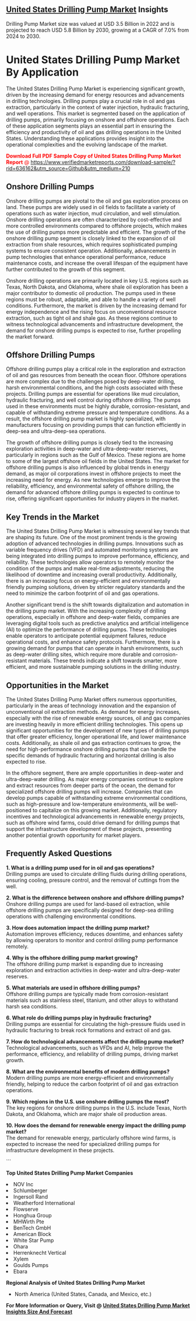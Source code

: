<h2><a href="https://www.verifiedmarketreports.com/download-sample/?rid=636162&amp;utm_source=Github&amp;utm_medium=210" target="_blank">United States Drilling Pump Market</a> Insights</h2><p>Drilling Pump Market size was valued at USD 3.5 Billion in 2022 and is projected to reach USD 5.8 Billion by 2030, growing at a CAGR of 7.0% from 2024 to 2030.</p><p><h1>United States Drilling Pump Market By Application</h1><p>The United States Drilling Pump Market is experiencing significant growth, driven by the increasing demand for energy resources and advancements in drilling technologies. Drilling pumps play a crucial role in oil and gas extraction, particularly in the context of water injection, hydraulic fracturing, and well operations. This market is segmented based on the application of drilling pumps, primarily focusing on onshore and offshore operations. Each of these application segments plays an essential part in ensuring the efficiency and productivity of oil and gas drilling operations in the United States. Understanding these applications provides insight into the operational complexities and the evolving landscape of the market.</p><p><p><span class=""><span style="color: #ff0000;"><strong>Download Full PDF Sample Copy of United States Drilling Pump Market Report</strong> @ </span><a href="https://www.verifiedmarketreports.com/download-sample/?rid=636162&amp;utm_source=Github&amp;utm_medium=210" target="_blank">https://www.verifiedmarketreports.com/download-sample/?rid=636162&amp;utm_source=Github&amp;utm_medium=210</a></span></p></p><h2>Onshore Drilling Pumps</h2><p>Onshore drilling pumps are pivotal to the oil and gas exploration process on land. These pumps are widely used in oil fields to facilitate a variety of operations such as water injection, mud circulation, and well stimulation. Onshore drilling operations are often characterized by cost-effective and more controlled environments compared to offshore projects, which makes the use of drilling pumps more predictable and efficient. The growth of the onshore drilling pump segment is closely linked to the expansion of oil extraction from shale resources, which requires sophisticated pumping systems to ensure consistent operation. Additionally, advancements in pump technologies that enhance operational performance, reduce maintenance costs, and increase the overall lifespan of the equipment have further contributed to the growth of this segment.</p><p>Onshore drilling operations are primarily located in key U.S. regions such as Texas, North Dakota, and Oklahoma, where shale oil exploration has been a major contributor to domestic oil production. The pumps used in these regions must be robust, adaptable, and able to handle a variety of well conditions. Furthermore, the market is driven by the increasing demand for energy independence and the rising focus on unconventional resource extraction, such as tight oil and shale gas. As these regions continue to witness technological advancements and infrastructure development, the demand for onshore drilling pumps is expected to rise, further propelling the market forward.</p><h2>Offshore Drilling Pumps</h2><p>Offshore drilling pumps play a critical role in the exploration and extraction of oil and gas resources from beneath the ocean floor. Offshore operations are more complex due to the challenges posed by deep-water drilling, harsh environmental conditions, and the high costs associated with these projects. Drilling pumps are essential for operations like mud circulation, hydraulic fracturing, and well control during offshore drilling. The pumps used in these environments must be highly durable, corrosion-resistant, and capable of withstanding extreme pressure and temperature conditions. As a result, the offshore drilling pump market is highly specialized, with manufacturers focusing on providing pumps that can function efficiently in deep-sea and ultra-deep-sea operations.</p><p>The growth of offshore drilling pumps is closely tied to the increasing exploration activities in deep-water and ultra-deep-water reserves, particularly in regions such as the Gulf of Mexico. These regions are home to some of the largest offshore oil fields in the United States. The market for offshore drilling pumps is also influenced by global trends in energy demand, as major oil corporations invest in offshore projects to meet the increasing need for energy. As new technologies emerge to improve the reliability, efficiency, and environmental safety of offshore drilling, the demand for advanced offshore drilling pumps is expected to continue to rise, offering significant opportunities for industry players in the market.</p><h2>Key Trends in the Market</h2><p>The United States Drilling Pump Market is witnessing several key trends that are shaping its future. One of the most prominent trends is the growing adoption of advanced technologies in drilling pumps. Innovations such as variable frequency drives (VFD) and automated monitoring systems are being integrated into drilling pumps to improve performance, efficiency, and reliability. These technologies allow operators to remotely monitor the condition of the pumps and make real-time adjustments, reducing the likelihood of downtime and increasing overall productivity. Additionally, there is an increasing focus on energy-efficient and environmentally friendly pumping solutions, driven by stricter regulatory standards and the need to minimize the carbon footprint of oil and gas operations.</p><p>Another significant trend is the shift towards digitalization and automation in the drilling pump market. With the increasing complexity of drilling operations, especially in offshore and deep-water fields, companies are leveraging digital tools such as predictive analytics and artificial intelligence (AI) to optimize the performance of drilling pumps. These technologies enable operators to anticipate potential equipment failures, reduce operational costs, and enhance safety protocols. Furthermore, there is a growing demand for pumps that can operate in harsh environments, such as deep-water drilling sites, which require more durable and corrosion-resistant materials. These trends indicate a shift towards smarter, more efficient, and more sustainable pumping solutions in the drilling industry.</p><h2>Opportunities in the Market</h2><p>The United States Drilling Pump Market offers numerous opportunities, particularly in the areas of technology innovation and the expansion of unconventional oil extraction methods. As demand for energy increases, especially with the rise of renewable energy sources, oil and gas companies are investing heavily in more efficient drilling technologies. This opens up significant opportunities for the development of new types of drilling pumps that offer greater efficiency, longer operational life, and lower maintenance costs. Additionally, as shale oil and gas extraction continues to grow, the need for high-performance onshore drilling pumps that can handle the specific demands of hydraulic fracturing and horizontal drilling is also expected to rise.</p><p>In the offshore segment, there are ample opportunities in deep-water and ultra-deep-water drilling. As major energy companies continue to explore and extract resources from deeper parts of the ocean, the demand for specialized offshore drilling pumps will increase. Companies that can develop pumps capable of withstanding extreme environmental conditions, such as high-pressure and low-temperature environments, will be well-positioned to capitalize on this growing market. Additionally, regulatory incentives and technological advancements in renewable energy projects, such as offshore wind farms, could drive demand for drilling pumps that support the infrastructure development of these projects, presenting another potential growth opportunity for market players.</p><h2>Frequently Asked Questions</h2><p><strong>1. What is a drilling pump used for in oil and gas operations?</strong><br>Drilling pumps are used to circulate drilling fluids during drilling operations, ensuring cooling, pressure control, and the removal of cuttings from the well.</p><p><strong>2. What is the difference between onshore and offshore drilling pumps?</strong><br>Onshore drilling pumps are used for land-based oil extraction, while offshore drilling pumps are specifically designed for deep-sea drilling operations with challenging environmental conditions.</p><p><strong>3. How does automation impact the drilling pump market?</strong><br>Automation improves efficiency, reduces downtime, and enhances safety by allowing operators to monitor and control drilling pump performance remotely.</p><p><strong>4. Why is the offshore drilling pump market growing?</strong><br>The offshore drilling pump market is expanding due to increasing exploration and extraction activities in deep-water and ultra-deep-water reserves.</p><p><strong>5. What materials are used in offshore drilling pumps?</strong><br>Offshore drilling pumps are typically made from corrosion-resistant materials such as stainless steel, titanium, and other alloys to withstand harsh sea conditions.</p><p><strong>6. What role do drilling pumps play in hydraulic fracturing?</strong><br>Drilling pumps are essential for circulating the high-pressure fluids used in hydraulic fracturing to break rock formations and extract oil and gas.</p><p><strong>7. How do technological advancements affect the drilling pump market?</strong><br>Technological advancements, such as VFDs and AI, help improve the performance, efficiency, and reliability of drilling pumps, driving market growth.</p><p><strong>8. What are the environmental benefits of modern drilling pumps?</strong><br>Modern drilling pumps are more energy-efficient and environmentally friendly, helping to reduce the carbon footprint of oil and gas extraction operations.</p><p><strong>9. Which regions in the U.S. use onshore drilling pumps the most?</strong><br>The key regions for onshore drilling pumps in the U.S. include Texas, North Dakota, and Oklahoma, which are major shale oil production areas.</p><p><strong>10. How does the demand for renewable energy impact the drilling pump market?</strong><br>The demand for renewable energy, particularly offshore wind farms, is expected to increase the need for specialized drilling pumps for infrastructure development in these projects.</p>```</p><p><strong>Top United States Drilling Pump Market Companies</strong></p><div data-test-id=""><p><li>NOV Inc</li><li> Schlumberger</li><li> Ingersoll Rand</li><li> Weatherford International</li><li> Flowserve</li><li> Honghua Group</li><li> MHWirth Pte</li><li> BenTech GmbH</li><li> American Block</li><li> White Star Pump</li><li> Ohara</li><li> Herrenknecht Vertical</li><li> Xylem</li><li> Goulds Pumps</li><li> Ebara</li></p><div><strong>Regional Analysis of&nbsp;United States Drilling Pump Market</strong></div><ul><li dir="ltr"><p dir="ltr">North America&nbsp;(United States, Canada, and Mexico, etc.)</p></li></ul><p><strong>For More Information or Query, Visit @&nbsp;</strong><strong><a href="https://www.verifiedmarketreports.com/product/drilling-pump-market/?utm_source=Github&amp;utm_medium=210" target="_blank">United States Drilling Pump Market Insights Size And Forecast</a></strong></p></div>
